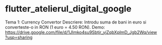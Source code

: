 # flutter_atelierul_digital_google

Tema 1: Currency Convertor 
  Descriere:
    Introdu suma de bani in euro si converteste-o in RON (1 euro = 4.50 RON).
  Demo:
    https://drive.google.com/file/d/1JImko4su9Sbtjr_yjZqbXplmD_Jgb2Wq/view?usp=sharing
